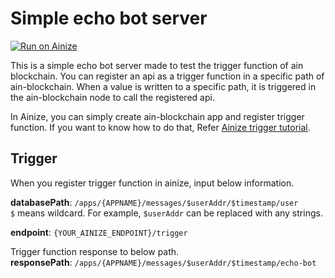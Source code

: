 # Simple echo bot server
[![Run on Ainize](https://ainize.ai/images/run_on_ainize_button.svg)](https://ainize.web.app/redirect?git_repo=https://github.com/ainize-team/simple-echo-bot)


This is a simple echo bot server made to test the trigger function of ain blockchain. You can register an api as a trigger function in a specific path of ain-blockchain. When a value is written to a specific path, it is triggered in the ain-blockchain node to call the registered api.

In Ainize, you can simply create ain-blockchain app and register trigger function. If you want to know how to do that, Refer [Ainize trigger tutorial](https://ai-network.gitbook.io/ainize-tutorials/tutorials-1/tutorial-for-ainize-trigger).


## Trigger
When you register trigger function in ainize, input below information.

**databasePath**: `/apps/{APPNAME}/messages/$userAddr/$timestamp/user`  
`$` means wildcard. For example, `$userAddr` can be replaced with any strings.

**endpoint**: `{YOUR_AINIZE_ENDPOINT}/trigger`

Trigger function response to below path.  
**responsePath**: `/apps/{APPNAME}/messages/$userAddr/$timestamp/echo-bot`

